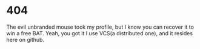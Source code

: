 # 404
 The evil unbranded mouse took my profile, 
but I know you can recover it to win a free BAT. 
Yeah, you got it I use VCS(a distributed one), 
and it resides here on github.
